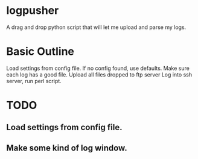 logpusher
=========

A drag and drop python script that will let me upload and parse my logs.

# Basic Outline

Load settings from config file.  If no config found, use defaults.
Make sure each log has a good file.
Upload all files dropped to ftp server
Log into ssh server, run perl script.



# TODO

## Load settings from config file.
## Make some kind of log window.
